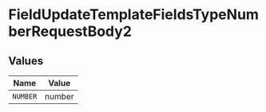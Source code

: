 # FieldUpdateTemplateFieldsTypeNumberRequestBody2


## Values

| Name     | Value    |
| -------- | -------- |
| `NUMBER` | number   |